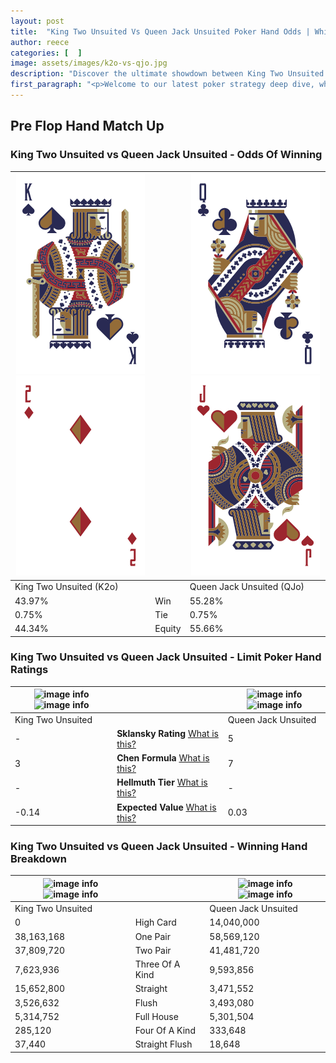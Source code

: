 ```yaml
---
layout: post
title:  "King Two Unsuited Vs Queen Jack Unsuited Poker Hand Odds | Which Is The Better Hand In Poker? A Complete Guide"
author: reece
categories: [  ]
image: assets/images/k2o-vs-qjo.jpg
description: "Discover the ultimate showdown between King Two Unsuited and Queen Jack Unsuited in poker! Uncover the odds, strategies, and scenarios where one hand triumphs over the other. Get ready to up your poker game with this thrilling analysis."
first_paragraph: "<p>Welcome to our latest poker strategy deep dive, where we're pitting two distinct hands against each other in a high-stakes showdown: King Two Unsuited vs Queen Jack Unsuited.</p><p>In the dynamic world of poker, every decision counts, and knowing which hand holds the upper hand is key to your success at the table.</p><p>In this article, we'll dissect these two hands, explore the scenarios where one dominates the other, and equip you with the knowledge to make strategic choices that can tip the odds in your favor.</p><p>Get ready to unravel the intriguing dynamics of these poker hands and elevate your game to new heights.</p>"
---
```




[comment]: # (sp0)

## Pre Flop Hand Match Up

<div class="table hand-ratings" markdown="1"> 



### King Two Unsuited vs Queen Jack Unsuited - Odds Of Winning


    
| ![image info](assets/images/hand1/k.png) ![image info](assets/images/hand1/2o.png) |  | ![image info](assets/images/hand2/q.png) ![image info](assets/images/hand2/jo.png) |
| -------- | -------- | -------- |
| King Two Unsuited (K2o) |  | Queen Jack Unsuited (QJo) |
| 43.97% | Win | 55.28% |
| 0.75% | Tie | 0.75% |
| 44.34% | Equity | 55.66% |




[comment]: # (sp1)



### King Two Unsuited vs Queen Jack Unsuited - Limit Poker Hand Ratings


    
| ![image info](https://www.riverpairs.com/assets/images/hand1/k.png) ![image info](https://www.riverpairs.com/assets/images/hand1/2o.png) |  | ![image info](https://www.riverpairs.com/assets/images/hand2/q.png) ![image info](https://www.riverpairs.com/assets/images/hand2/jo.png) |
| -------- | -------- | -------- |
| King Two Unsuited |  | Queen Jack Unsuited |
| - | **Sklansky Rating** [What is this?](/sklansky-rating-explained) | 5 |
| 3 | **Chen Formula** [What is this?](/chen-formula-explained) | 7 |
| - | **Hellmuth Tier** [What is this?](/Hellmuth-tier-explained) | - |
| -0.14 | **Expected Value** [What is this?](/expected-value-explained) | 0.03 |




[comment]: # (sp2)



### King Two Unsuited vs Queen Jack Unsuited - Winning Hand Breakdown


    
| ![image info](https://www.riverpairs.com/assets/images/hand1/k.png) ![image info](https://www.riverpairs.com/assets/images/hand1/2o.png) |  | ![image info](https://www.riverpairs.com/assets/images/hand2/q.png) ![image info](https://www.riverpairs.com/assets/images/hand2/jo.png) |
| -------- | -------- | -------- |
| King Two Unsuited |  | Queen Jack Unsuited |
| 0 | High Card | 14,040,000 |
| 38,163,168 | One Pair | 58,569,120 |
| 37,809,720 | Two Pair | 41,481,720 |
| 7,623,936 | Three Of A Kind | 9,593,856 |
| 15,652,800 | Straight | 3,471,552 |
| 3,526,632 | Flush | 3,493,080 |
| 5,314,752 | Full House | 5,301,504 |
| 285,120 | Four Of A Kind | 333,648 |
| 37,440 | Straight Flush | 18,648 |




[comment]: # (sp3)



</div>

[comment]: # (sp4)



[comment]: # (sp5)

